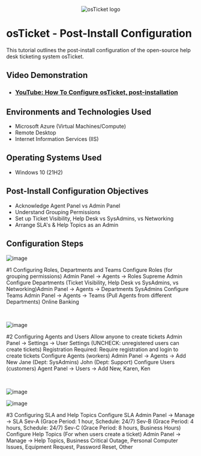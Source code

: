 <p align="center">
<img src="https://i.imgur.com/Clzj7Xs.png" alt="osTicket logo"/>
</p>

<h1>osTicket - Post-Install Configuration</h1>
This tutorial outlines the post-install configuration of the open-source help desk ticketing system osTicket.<br />


<h2>Video Demonstration</h2>

- ### [YouTube: How To Configure osTicket, post-installation](https://www.youtube.com)

<h2>Environments and Technologies Used</h2>

- Microsoft Azure (Virtual Machines/Compute)
- Remote Desktop
- Internet Information Services (IIS)

<h2>Operating Systems Used </h2>

- Windows 10</b> (21H2)

<h2>Post-Install Configuration Objectives</h2>

- Acknowledge Agent Panel vs Admin Panel
- Understand Grouping Permissions
- Set up Ticket Visibility, Help Desk vs SysAdmins, vs Networking
- Arrange SLA's & Help Topics as an Admin 
  
<h2>Configuration Steps</h2>

![image](https://github.com/user-attachments/assets/42982eca-ab86-4529-8a0d-40d0e180de0a)

</p>
<p>
#1 Configuring Roles, Departments and Teams Configure Roles (for grouping permissions)
Admin Panel -> Agents -> Roles Supreme Admin Configure Departments (Ticket Visibility, Help Desk vs SysAdmins, vs Networking)Admin Panel -> Agents -> Departments SysAdmins Configure Teams Admin Panel -> Agents -> Teams (Pull Agents from different Departments)
Online Banking

</p>
<br />

![image](https://github.com/user-attachments/assets/bc19f03f-f488-4cbe-80a2-7ba64f1f7fe8)

</p>
<p>
#2 Configuring Agents and Users Allow anyone to create tickets
Admin Panel -> Settings -> User Settings (UNCHECK: unregistered users can create tickets) Registration Required: Require registration and login to create tickets  Configure Agents (workers) Admin Panel -> Agents -> Add New Jane (Dept: SysAdmins) John (Dept: Support) Configure Users (customers) Agent Panel -> Users -> Add New, Karen, Ken

</p>
<br />

![image](https://github.com/user-attachments/assets/66800a50-0785-4d9c-81d4-2bf9850c1d7e)

![image](https://github.com/user-attachments/assets/fe8047f7-405b-4a6b-afe3-9c041c019cb1)


</p>
<p>
#3 Configuring SLA and Help Topics Configure SLA Admin Panel -> Manage -> SLA Sev-A (Grace Period: 1 hour, Schedule: 24/7) Sev-B (Grace Period: 4 hours, Schedule: 24/7) Sev-C (Grace Period: 8 hours, Business Hours) Configure Help Topics (For when users create a ticket) Admin Panel -> Manage -> Help Topics, Business Critical Outage, Personal Computer Issues, Equipment Request, Password Reset, Other


</p>
<br />
